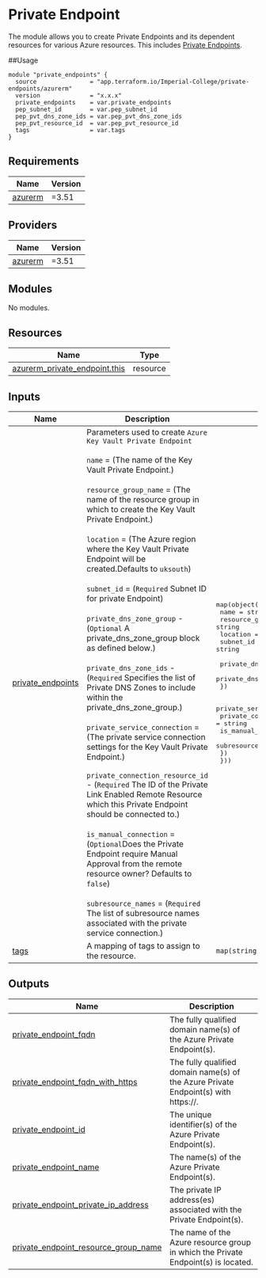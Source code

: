 # Private Endpoint

The module allows you to create Private Endpoints and its dependent resources for various Azure resources. This includes [Private Endpoints](https://registry.terraform.io/providers/hashicorp/azurerm/latest/docs/resources/private_endpoint).

##Usage
```
module "private_endpoints" {
  source               = "app.terraform.io/Imperial-College/private-endpoints/azurerm"
  version              = "x.x.x"
  private_endpoints    = var.private_endpoints
  pep_subnet_id        = var.pep_subnet_id
  pep_pvt_dns_zone_ids = var.pep_pvt_dns_zone_ids
  pep_pvt_resource_id  = var.pep_pvt_resource_id
  tags                 = var.tags
}
```
<!-- BEGINNING OF PRE-COMMIT-TERRAFORM DOCS HOOK -->
## Requirements

| Name | Version |
|------|---------|
| <a name="requirement_azurerm"></a> [azurerm](#requirement\_azurerm) | =3.51 |

## Providers

| Name | Version |
|------|---------|
| <a name="provider_azurerm"></a> [azurerm](#provider\_azurerm) | =3.51 |

## Modules

No modules.

## Resources

| Name | Type |
|------|------|
| [azurerm_private_endpoint.this](https://registry.terraform.io/providers/hashicorp/azurerm/3.51/docs/resources/private_endpoint) | resource |

## Inputs

| Name | Description | Type | Default | Required |
|------|-------------|------|---------|:--------:|
| <a name="input_private_endpoints"></a> [private\_endpoints](#input\_private\_endpoints) | Parameters used to create `Azure Key Vault Private Endpoint`<br><br>`name` = (The name of the Key Vault Private Endpoint.)<br><br>`resource_group_name` = (The name of the resource group in which to create the Key Vault Private Endpoint.)<br><br>`location` = (The Azure region where the Key Vault Private Endpoint will be created.Defaults to `uksouth`)<br><br>`subnet_id` = (`Required` Subnet ID for private Endpoint)<br><br>`private_dns_zone_group` - (`Optional` A private\_dns\_zone\_group block as defined below.)<br><br>`private_dns_zone_ids` - (`Required` Specifies the list of Private DNS Zones to include within the private\_dns\_zone\_group.)<br><br>`private_service_connection` = (The private service connection settings for the Key Vault Private Endpoint.)<br><br>`private_connection_resource_id` - (`Required` The ID of the Private Link Enabled Remote Resource which this Private Endpoint should be connected to.)<br><br>`is_manual_connection` = (`Optional`Does the Private Endpoint require Manual Approval from the remote resource owner? Defaults to `false`)<br><br>`subresource_names` = (`Required` The list of subresource names associated with the private service connection.) | <pre>map(object({<br>    name                = string<br>    resource_group_name = string<br>    location            = optional(string, "uksouth")<br>    subnet_id           = string<br><br>    private_dns_zone_group = object({<br>      private_dns_zone_ids = list(string)<br>    })<br><br>    private_service_connection = object({<br>      private_connection_resource_id = string<br>      is_manual_connection           = optional(bool, false)<br>      subresource_names              = list(string)<br>    })<br>  }))</pre> | n/a | yes |
| <a name="input_tags"></a> [tags](#input\_tags) | A mapping of tags to assign to the resource. | `map(string)` | n/a | yes |

## Outputs

| Name | Description |
|------|-------------|
| <a name="output_private_endpoint_fqdn"></a> [private\_endpoint\_fqdn](#output\_private\_endpoint\_fqdn) | The fully qualified domain name(s) of the Azure Private Endpoint(s). |
| <a name="output_private_endpoint_fqdn_with_https"></a> [private\_endpoint\_fqdn\_with\_https](#output\_private\_endpoint\_fqdn\_with\_https) | The fully qualified domain name(s) of the Azure Private Endpoint(s) with https://. |
| <a name="output_private_endpoint_id"></a> [private\_endpoint\_id](#output\_private\_endpoint\_id) | The unique identifier(s) of the Azure Private Endpoint(s). |
| <a name="output_private_endpoint_name"></a> [private\_endpoint\_name](#output\_private\_endpoint\_name) | The name(s) of the Azure Private Endpoint(s). |
| <a name="output_private_endpoint_private_ip_address"></a> [private\_endpoint\_private\_ip\_address](#output\_private\_endpoint\_private\_ip\_address) | The private IP address(es) associated with the Private Endpoint(s). |
| <a name="output_private_endpoint_resource_group_name"></a> [private\_endpoint\_resource\_group\_name](#output\_private\_endpoint\_resource\_group\_name) | The name of the Azure resource group in which the Private Endpoint(s) is located. |
<!-- END OF PRE-COMMIT-TERRAFORM DOCS HOOK -->